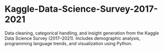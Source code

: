 # Kaggle-Data-Science-Survey-2017-2021
Data cleaning, categorical handling, and insight generation from the Kaggle Data Science Survey (2017–2021). Includes demographic analysis, programming language trends, and visualization using Python.
